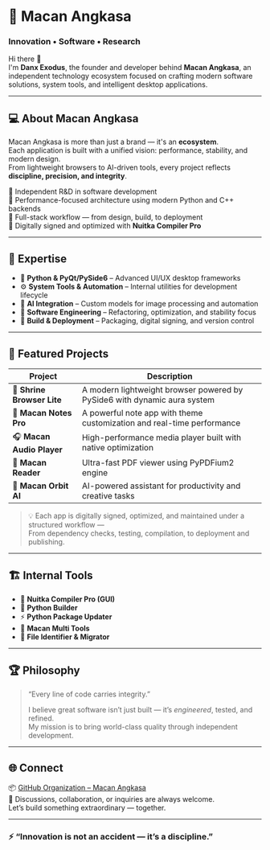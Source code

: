 # 🐅 Macan Angkasa  
### Innovation • Software • Research  

Hi there 👋  
I'm **Danx Exodus**, the founder and developer behind **Macan Angkasa**, an independent technology ecosystem focused on crafting modern software solutions, system tools, and intelligent desktop applications.

---

## 💻 About Macan Angkasa
Macan Angkasa is more than just a brand — it's an **ecosystem**.  
Each application is built with a unified vision: performance, stability, and modern design.  
From lightweight browsers to AI-driven tools, every project reflects **discipline, precision, and integrity**.

🔹 Independent R&D in software development  
🔹 Performance-focused architecture using modern Python and C++ backends  
🔹 Full-stack workflow — from design, build, to deployment  
🔹 Digitally signed and optimized with **Nuitka Compiler Pro**

---

## 🧠 Expertise
- 🐍 **Python & PyQt/PySide6** – Advanced UI/UX desktop frameworks  
- ⚙️ **System Tools & Automation** – Internal utilities for development lifecycle  
- 🧩 **AI Integration** – Custom models for image processing and automation  
- 🧱 **Software Engineering** – Refactoring, optimization, and stability focus  
- 💾 **Build & Deployment** – Packaging, digital signing, and version control  

---

## 🚀 Featured Projects
| Project | Description |
|----------|-------------|
| 🐅 **Shrine Browser Lite** | A modern lightweight browser powered by PySide6 with dynamic aura system |
| 📝 **Macan Notes Pro** | A powerful note app with theme customization and real-time performance |
| 🎧 **Macan Audio Player** | High-performance media player built with native optimization |
| 📘 **Macan Reader** | Ultra-fast PDF viewer using PyPDFium2 engine |
| 🧠 **Macan Orbit AI** | AI-powered assistant for productivity and creative tasks |

> 💡 Each app is digitally signed, optimized, and maintained under a structured workflow —  
> From dependency checks, testing, compilation, to deployment and publishing.

---

## 🏗 Internal Tools
- 🔧 **Nuitka Compiler Pro (GUI)**  
- 🐍 **Python Builder**  
- ⚡ **Python Package Updater**  
- 🧩 **Macan Multi Tools**  
- 🧭 **File Identifier & Migrator**

---

## 🏆 Philosophy
> “Every line of code carries integrity.”  
>  
> I believe great software isn’t just built — it’s *engineered*, tested, and refined.  
> My mission is to bring world-class quality through independent development.

---

## 🌐 Connect
📦 [GitHub Organization – Macan Angkasa](https://github.com/danx123)  
💬 Discussions, collaboration, or inquiries are always welcome.  
Let’s build something extraordinary — together.  

---

### ⚡ “Innovation is not an accident — it’s a discipline.”

